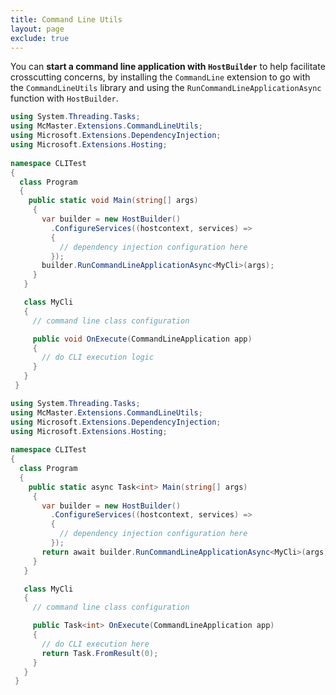```yaml
---
title: Command Line Utils
layout: page
exclude: true
---
```


You can **start a command line application with `HostBuilder`** to help facilitate crosscutting concerns, by installing the `CommandLine` extension to go with the `CommandLineUtils` library and using the `RunCommandLineApplicationAsync` function with `HostBuilder`.
```csharp
using System.Threading.Tasks;  
using McMaster.Extensions.CommandLineUtils;  
using Microsoft.Extensions.DependencyInjection;  
using Microsoft.Extensions.Hosting;  
  
namespace CLITest  
{  
  class Program  
  {  
    public static void Main(string[] args)  
     {  
       var builder = new HostBuilder()  
         .ConfigureServices((hostcontext, services) =>  
         {  
           // dependency injection configuration here  
         });  
       builder.RunCommandLineApplicationAsync<MyCli>(args);  
     } 
   }

   class MyCli
   {
     // command line class configuration

     public void OnExecute(CommandLineApplication app)
     {
       // do CLI execution logic
     }
   }
 }
```


```csharp
using System.Threading.Tasks;  
using McMaster.Extensions.CommandLineUtils;  
using Microsoft.Extensions.DependencyInjection;  
using Microsoft.Extensions.Hosting;  
  
namespace CLITest  
{  
  class Program  
  {  
    public static async Task<int> Main(string[] args)  
     {  
       var builder = new HostBuilder()  
         .ConfigureServices((hostcontext, services) =>  
         {  
           // dependency injection configuration here  
         });  
       return await builder.RunCommandLineApplicationAsync<MyCli>(args);  
     } 
   }

   class MyCli
   {
     // command line class configuration

     public Task<int> OnExecute(CommandLineApplication app)
     {
       // do CLI execution here
       return Task.FromResult(0);
     }
   }
 }
```
<!--stackedit_data:
eyJoaXN0b3J5IjpbLTEwOTMzNzc5MjksMTM0NzA4Njc2MywtMT
UxMjE4NzQ5MF19
-->